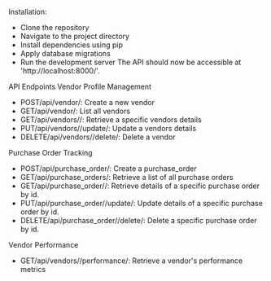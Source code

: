 Installation:
- Clone the repository
- Navigate to the project directory
- Install dependencies using pip
- Apply database migrations
- Run the development server
The API should now be accessible at 'http://localhost:8000/'.

API Endpoints
Vendor Profile Management
- POST/api/vendor/: Create a new vendor
- GET/api/vendor/: List all vendors
- GET/api/vendors/<id>/: Retrieve a specific vendors details
- PUT/api/vendors/<id>/update/: Update a vendors details
- DELETE/api/vendors/<id>/delete/: Delete a vendor

Purchase Order Tracking
- POST/api/purchase_order/: Create a purchase_order
- GET/api/purchase_orders/: Retrieve a list of all purchase orders
- GET/api/purchase_order/<id>/: Retrieve details of a specific purchase order by id.
- PUT/api/purchase_order/<id>/update/: Update details of a specific purchase order by id.
- DELETE/api/purchase_order/<id>/delete/: Delete a specific purchase order by id.

Vendor Performance
- GET/api/vendors/<id>/performance/: Retrieve a vendor's performance metrics 
